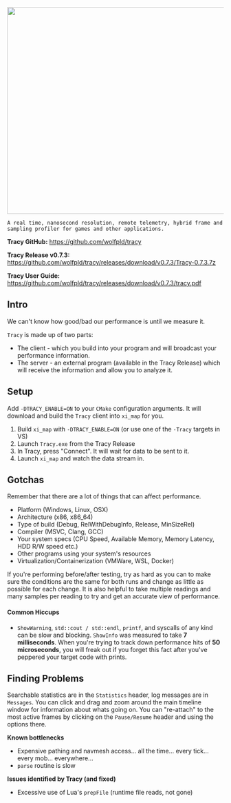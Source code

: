 <img src="https://user-images.githubusercontent.com/1389729/97106613-832f0100-16cb-11eb-8452-267e406bceb9.png" width="640" height="480"/>

```
A real time, nanosecond resolution, remote telemetry, hybrid frame and sampling profiler for games and other applications.
```
**Tracy GitHub:** https://github.com/wolfpld/tracy

**Tracy Release v0.7.3:** https://github.com/wolfpld/tracy/releases/download/v0.7.3/Tracy-0.7.3.7z

**Tracy User Guide:** https://github.com/wolfpld/tracy/releases/download/v0.7.3/tracy.pdf

## Intro

We can't know how good/bad our performance is until we measure it.

`Tracy` is made up of two parts:
- The client - which you build into your program and will broadcast your performance information.
- The server - an external program (available in the Tracy Release) which will receive the information and allow you to analyze it. 

## Setup

Add `-DTRACY_ENABLE=ON` to your `CMake` configuration arguments. It will download and build the `Tracy` client into `xi_map` for you.

1) Build `xi_map` with `-DTRACY_ENABLE=ON` (or use one of the `-Tracy` targets in VS)
2) Launch `Tracy.exe` from the Tracy Release
3) In Tracy, press "Connect". It will wait for data to be sent to it.
4) Launch `xi_map` and watch the data stream in.

## Gotchas
Remember that there are a lot of things that can affect performance.
- Platform (Windows, Linux, OSX)
- Architecture (x86, x86_64)
- Type of build (Debug, RelWithDebugInfo, Release, MinSizeRel)
- Compiler (MSVC, Clang, GCC)
- Your system specs (CPU Speed, Available Memory, Memory Latency, HDD R/W speed etc.)
- Other programs using your system's resources
- Virtualization/Containerization (VMWare, WSL, Docker)

If you're performing before/after testing, try as hard as you can to make sure the conditions are the same for both runs and change as little as possible for each change. It is also helpful to take multiple readings and many samples per reading to try and get an accurate view of performance.

#### Common Hiccups
- `ShowWarning`, `std::cout / std::endl`, `printf`, and syscalls of any kind can be slow and blocking. `ShowInfo` was measured to take **7 milliseconds**. When you're trying to track down performance hits of **50 microseconds**, you will freak out if you forget this fact after you've peppered your target code with prints.

## Finding Problems
Searchable statistics are in the `Statistics` header, log messages are in `Messages`. You can click and drag and zoom around the main timeline window for information about whats going on. You can "re-attach" to the most active frames by clicking on the `Pause/Resume` header and using the options there.

**Known bottlenecks**
- Expensive pathing and navmesh access... all the time... every tick... every mob... everywhere...
- `parse` routine is slow

**Issues identified by Tracy (and fixed)**
- Excessive use of Lua's `prepFile` (runtime file reads, not gone)
